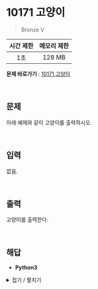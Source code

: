 # 10171 고양이
> Bronze V

|시간 제한|메모리 제한|
|:---:|:---:|
|1초|128 MB|

**문제 바로가기** : [10171 고양이](https://www.acmicpc.net/problem/10171 "10171 고양이")

</br>

## 문제
아래 예제와 같이 고양이를 출력하시오.

</br>

## 입력
없음.

</br>

## 출력
고양이를 출력한다.

</br>

## 해답
- **Python3**
<details>
<summary>접기 / 펼치기</summary>
<div markdown="1">

```py
print("\\    /\\")
print(" )  ( ')")
print("(  /  )")
print(" \(__)|")
```

</div>
</details>